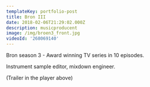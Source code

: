 ```yaml
---
templateKey: portfolio-post
title: Bron III
date: 2018-02-06T21:29:02.000Z
description: musicproducent
image: /img/broen3_front.jpg
videoId: '268069140'
---
```

Bron season 3 - Award winning TV series in 10 episodes.

Instrument sample editor, mixdown engineer.

(Trailer in the player above)
